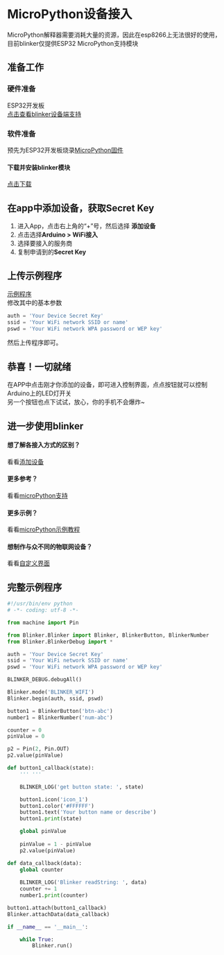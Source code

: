 # MicroPython设备接入  
MicroPython解释器需要消耗大量的资源，因此在esp8266上无法很好的使用，目前blinker仅提供ESP32 MicroPython支持模块  

## 准备工作
### 硬件准备  
ESP32开发板  
[点击查看blinker设备端支持](?file=003-硬件开发/01-设备端支持 "设备端支持")  
### 软件准备  
预先为ESP32开发板烧录[MicroPython固件](https://micropython.org/download#esp32)
 
#### 下载并安装blinker模块 
[点击下载](https://github.com/blinker-iot/blinker-mpy/archive/master.zip)

## 在app中添加设备，获取Secret Key  
1. 进入App，点击右上角的“+”号，然后选择 **添加设备**    
2. 点击选择**Arduino > WiFi接入**  
3. 选择要接入的服务商  
4. 复制申请到的**Secret Key**  

  
## 上传示例程序 
[示例程序](https://github.com/blinker-iot/blinker-mpy/blob/master/example/Blinker_Hello/Hello_WiFi/Hello_WiFi.py)  
修改其中的基本参数  
```python
auth = 'Your Device Secret Key'
ssid = 'Your WiFi network SSID or name'
pswd = 'Your WiFi network WPA password or WEP key'
```
然后上传程序即可。

## 恭喜！一切就绪  
在APP中点击刚才你添加的设备，即可进入控制界面，点点按钮就可以控制Arduino上的LED灯开关  
另一个按钮也点下试试，放心，你的手机不会爆炸~  

## 进一步使用blinker
#### 想了解各接入方式的区别？  
看看[添加设备](?file=002-开发入门/001-添加设备 "添加设备")  
#### 更多参考？  
看看[microPython支持](?file=003-硬件开发/05-microPython支持 "microPython支持")  
#### 更多示例？
看看[microPython示例教程](https://github.com/blinker-iot/blinker-mpy/tree/master/example)  
#### 想制作与众不同的物联网设备？
看看[自定义界面](?file=005-App使用/02-自定义布局 "自定义布局")

## 完整示例程序
```python
#!/usr/bin/env python
# -*- coding: utf-8 -*-

from machine import Pin

from Blinker.Blinker import Blinker, BlinkerButton, BlinkerNumber
from Blinker.BlinkerDebug import *

auth = 'Your Device Secret Key'
ssid = 'Your WiFi network SSID or name'
pswd = 'Your WiFi network WPA password or WEP key'

BLINKER_DEBUG.debugAll()

Blinker.mode('BLINKER_WIFI')
Blinker.begin(auth, ssid, pswd)

button1 = BlinkerButton('btn-abc')
number1 = BlinkerNumber('num-abc')

counter = 0
pinValue = 0

p2 = Pin(2, Pin.OUT)
p2.value(pinValue)

def button1_callback(state):
    ''' '''

    BLINKER_LOG('get button state: ', state)

    button1.icon('icon_1')
    button1.color('#FFFFFF')
    button1.text('Your button name or describe')
    button1.print(state)

    global pinValue
    
    pinValue = 1 - pinValue
    p2.value(pinValue)

def data_callback(data):
    global counter
    
    BLINKER_LOG('Blinker readString: ', data)
    counter += 1
    number1.print(counter)

button1.attach(button1_callback)
Blinker.attachData(data_callback)

if __name__ == '__main__':

    while True:
        Blinker.run()
```